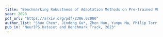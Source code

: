 ```yaml
---
title: "Benchmarking Robustness of Adaptation Methods on Pre-trained VLMs"
year: 2023
pdf_url: "https://arxiv.org/pdf/2306.02080"
author_list: "Shuo Chen*, Jindong Gu*, Zhen Han, Yunpu Ma, Philip Torr, Volker Tresp"
pub_in: "NeurIPS Dataset and Benchmark Track, 2023"
---
```

